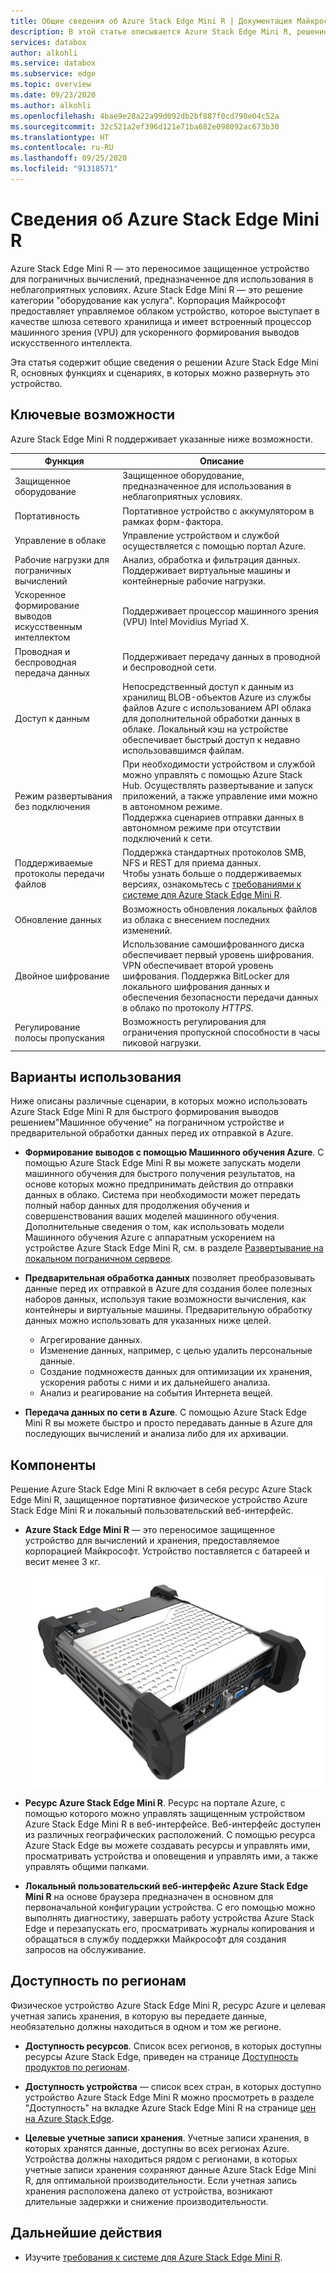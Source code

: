 ```yaml
---
title: Общие сведения об Azure Stack Edge Mini R | Документация Майкрософт
description: В этой статье описывается Azure Stack Edge Mini R, решение для хранения военных приложений, которое использует портативное физическое устройство с батареей для передачи данных по Wi-Fi в Azure.
services: databox
author: alkohli
ms.service: databox
ms.subservice: edge
ms.topic: overview
ms.date: 09/23/2020
ms.author: alkohli
ms.openlocfilehash: 4bae9e28a22a99d092db2bf887f0cd790e04c52a
ms.sourcegitcommit: 32c521a2ef396d121e71ba682e098092ac673b30
ms.translationtype: HT
ms.contentlocale: ru-RU
ms.lasthandoff: 09/25/2020
ms.locfileid: "91318571"
---
```

# <a name="what-is-the-azure-stack-edge-mini-r"></a>Сведения об Azure Stack Edge Mini R

Azure Stack Edge Mini R — это переносимое защищенное устройство для пограничных вычислений, предназначенное для использования в неблагоприятных условиях. Azure Stack Edge Mini R — это решение категории "оборудование как услуга". Корпорация Майкрософт предоставляет управляемое облаком устройство, которое выступает в качестве шлюза сетевого хранилища и имеет встроенный процессор машинного зрения (VPU) для ускоренного формирования выводов искусственного интеллекта.

Эта статья содержит общие сведения о решении Azure Stack Edge Mini R, основных функциях и сценариях, в которых можно развернуть это устройство.


## <a name="key-capabilities"></a>Ключевые возможности

Azure Stack Edge Mini R поддерживает указанные ниже возможности.

|Функция |Описание  |
|---------|---------|
|Защищенное оборудование| Защищенное оборудование, предназначенное для использования в неблагоприятных условиях.|
|Портативность| Портативное устройство с аккумулятором в рамках форм-фактора.|
|Управление в облаке|Управление устройством и службой осуществляется с помощью портал Azure.|
|Рабочие нагрузки для пограничных вычислений|Анализ, обработка и фильтрация данных.<br>Поддерживает виртуальные машины и контейнерные рабочие нагрузки. |
|Ускоренное формирование выводов искусственным интеллектом| Поддерживает процессор машинного зрения (VPU) Intel Movidius Myriad X.|
|Проводная и беспроводная передача данных | Поддерживает передачу данных в проводной и беспроводной сети.|
|Доступ к данным     | Непосредственный доступ к данным из хранилищ BLOB-объектов Azure из службы файлов Azure с использованием API облака для дополнительной обработки данных в облаке. Локальный кэш на устройстве обеспечивает быстрый доступ к недавно использовавшимся файлам.|
|Режим развертывания без подключения|  При необходимости устройством и службой можно управлять с помощью Azure Stack Hub. Осуществлять развертывание и запуск приложений, а также управление ими можно в автономном режиме. <br> Поддержка сценариев отправки данных в автономном режиме при отсутствии подключений к сети.|
|Поддерживаемые протоколы передачи файлов      |Поддержка стандартных протоколов SMB, NFS и REST для приема данных. <br> Чтобы узнать больше о поддерживаемых версиях, ознакомьтесь с [требованиями к системе для Azure Stack Edge Mini R](azure-stack-edge-gpu-system-requirements.md).|
|Обновление данных     | Возможность обновления локальных файлов из облака с внесением последних изменений.|
|Двойное шифрование    | Использование самошифрованного диска обеспечивает первый уровень шифрования. VPN обеспечивает второй уровень шифрования. Поддержка BitLocker для локального шифрования данных и обеспечения безопасности передачи данных в облако по протоколу *HTTPS*.|
|Регулирование полосы пропускания| Возможность регулирования для ограничения пропускной способности в часы пиковой нагрузки.|

## <a name="use-cases"></a>Варианты использования

Ниже описаны различные сценарии, в которых можно использовать Azure Stack Edge Mini R для быстрого формирования выводов решением"Машинное обучение" на пограничном устройстве и предварительной обработки данных перед их отправкой в Azure.

- **Формирование выводов с помощью Машинного обучения Azure**. С помощью Azure Stack Edge Mini R вы можете запускать модели машинного обучения для быстрого получения результатов, на основе которых можно предпринимать действия до отправки данных в облако. Система при необходимости может передать полный набор данных для продолжения обучения и совершенствования ваших моделей машинного обучения. Дополнительные сведения о том, как использовать модели Машинного обучения Azure с аппаратным ускорением на устройстве Azure Stack Edge Mini R, см. в разделе [Развертывание на локальном пограничном сервере](https://docs.microsoft.com/azure/machine-learning/service/how-to-deploy-fpga-web-service#deploy-to-a-local-edge-server).

- **Предварительная обработка данных** позволяет преобразовывать данные перед их отправкой в Azure для создания более полезных наборов данных, используя такие возможности вычисления, как контейнеры и виртуальные машины. Предварительную обработку данных можно использовать для указанных ниже целей.

    - Агрегирование данных.
    - Изменение данных, например, с целью удалить персональные данные.
    - Создание подмножеств данных для оптимизации их хранения, ускорения работы с ними и их дальнейшего анализа.
    - Анализ и реагирование на события Интернета вещей.

- **Передача данных по сети в Azure**. С помощью Azure Stack Edge Mini R вы можете быстро и просто передавать данные в Azure для последующих вычислений и анализа либо для их архивации.

## <a name="components"></a>Компоненты

Решение Azure Stack Edge Mini R включает в себя ресурс Azure Stack Edge Mini R, защищенное портативное физическое устройство Azure Stack Edge Mini R и локальный пользовательский веб-интерфейс.

* **Azure Stack Edge Mini R** — это переносимое защищенное устройство для вычислений и хранения, предоставляемое корпорацией Майкрософт. Устройство поставляется с батареей и весит менее 3 кг.

    ![Устройство Azure Stack Edge Mini R](media/azure-stack-edge-k-series-overview/perspective-view-1.png)

* **Ресурс Azure Stack Edge Mini R**. Ресурс на портале Azure, с помощью которого можно управлять защищенным устройством Azure Stack Edge Mini R в веб-интерфейсе. Веб-интерфейс доступен из различных географических расположений. С помощью ресурса Azure Stack Edge вы можете создавать ресурсы и управлять ими, просматривать устройства и оповещения и управлять ими, а также управлять общими папками.  

* **Локальный пользовательский веб-интерфейс Azure Stack Edge Mini R** на основе браузера предназначен в основном для первоначальной конфигурации устройства. С его помощью можно выполнять диагностику, завершать работу устройства Azure Stack Edge и перезапускать его, просматривать журналы копирования и обращаться в службу поддержки Майкрософт для создания запросов на обслуживание.


## <a name="region-availability"></a>Доступность по регионам

Физическое устройство Azure Stack Edge Mini R, ресурс Azure и целевая учетная запись хранения, в которую вы передаете данные, необязательно должны находиться в одном и том же регионе.

- **Доступность ресурсов**. Список всех регионов, в которых доступны ресурсы Azure Stack Edge, приведен на странице [Доступность продуктов по регионам](https://azure.microsoft.com/global-infrastructure/services/?products=databox&regions=all). 

- **Доступность устройства** — список всех стран, в которых доступно устройство Azure Stack Edge Mini R можно просмотреть в разделе "Доступность" на вкладке Azure Stack Edge Mini R на странице [цен на Azure Stack Edge](https://azure.microsoft.com/pricing/details/azure-stack/edge/#azureStackEdgeMiniR).

- **Целевые учетные записи хранения**. Учетные записи хранения, в которых хранятся данные, доступны во всех регионах Azure. Устройства должны находиться рядом с регионами, в которых учетные записи хранения сохраняют данные Azure Stack Edge Mini R, для оптимальной производительности. Если учетная запись хранения расположена далеко от устройства, возникают длительные задержки и снижение производительности.


## <a name="next-steps"></a>Дальнейшие действия

- Изучите [требования к системе для Azure Stack Edge Mini R](azure-stack-edge-gpu-system-requirements.md).


